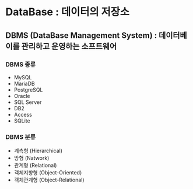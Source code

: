 # DataBase : 데이터의 저장소

## DBMS (DataBase Management System) : 데이터베이를 관리하고 운영하는 소프트웨어

### DBMS 종류
- MySQL
- MariaDB
- PostgreSQL
- Oracle
- SQL Server
- DB2
- Access
- SQLite

### DBMS 분류
- 계측형 (Hierarchical)
- 망형 (Natwork)
- 관계형 (Relational)
- 객체지향형 (Object-Oriented)
- 객체관계형 (Object-Relational)

